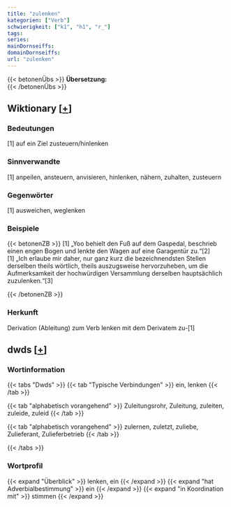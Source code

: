 ```yaml
---
title: "zulenken"
kategorien: ["Verb"]
schwierigkeit: ["k1", "h1", "r_"]
tags:
series:
mainDornseiffs:
domainDornseiffs:
url: "zulenken"
---
```


{{< betonenÜbs >}}
**Übersetzung:**  
{{< /betonenÜbs >}}

## Wiktionary [[+](https://de.wiktionary.org/wiki/zulenken)]

### Bedeutungen
[1] auf ein Ziel zusteuern/hinlenken  

### Sinnverwandte
[1] anpeilen, ansteuern, anvisieren, hinlenken, nähern, zuhalten, zusteuern  

### Gegenwörter
[1] ausweichen, weglenken  

### Beispiele
{{< betonenZB >}}
[1] „Yoo behielt den Fuß auf dem Gaspedal, beschrieb einen engen Bogen und lenkte den Wagen auf eine Garagentür zu.“[2]  
[1] „Ich erlaube mir daher, nur ganz kurz die bezeichnendsten Stellen derselben theils wörtlich, theils auszugsweise hervorzuheben, um die Aufmerksamkeit der hochwürdigen Versammlung derselben hauptsächlich zuzulenken.“[3]  

{{< /betonenZB >}}
### Herkunft
Derivation (Ableitung) zum Verb lenken mit dem Derivatem zu-[1]  



## dwds [[+](https://www.dwds.de/wb/zulenken)]

### Wortinformation
{{< tabs "Dwds" >}}
{{< tab "Typische Verbindungen" >}}
ein, lenken
{{< /tab >}}

{{< tab "alphabetisch vorangehend" >}}
Zuleitungsrohr, Zuleitung, zuleiten, zuleide, zuleid
{{< /tab >}}

{{< tab "alphabetisch vorangehend" >}}
zulernen, zuletzt, zuliebe, Zulieferant, Zulieferbetrieb
{{< /tab >}}

{{< /tabs >}}

### Wortprofil
{{< expand "Überblick" >}} lenken, ein {{< /expand >}}
{{< expand "hat Adverbialbestimmung" >}} ein {{< /expand >}}
{{< expand "in Koordination mit" >}} stimmen {{< /expand >}}

